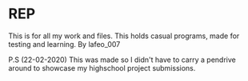 # REP
This is for all my work and files. This holds casual programs, made for testing and learning. 
By lafeo_007

P.S (22-02-2020) This was made so I didn't have to carry a pendrive around to showcase my highschool project submissions.
